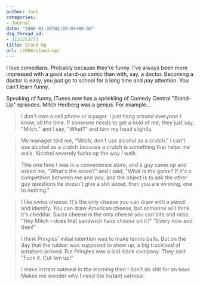 ```yaml
---
author: Jack
categories:
- Journal
date: "2006-01-30T02:09:04+00:00"
dsq_thread_id:
- 3131253773
title: Stand Up
url: /2006/stand-up/
---
```


I love comedians. Probably because they're funny. I've always been more impressed with a good stand-up comic than with, say, a doctor. Becoming a doctor is easy, you just go to school for a long time and pay attention. You can't learn funny. 

Speaking of funny, iTunes now has a sprinkling of Comedy Central "Stand-Up" episodes. Mitch Hedberg was a genius. For example&#8230; 

> I don't own a cell phone or a pager. I just hang around everyone I know, all the time. If someone needs to get a hold of me, they just say, "Mitch," and I say, "What?" and turn my head slightly. 

> My manager told me, "Mitch, don't use alcohol as a crutch." I can't use alcohol as a crutch because a crutch is something that helps me walk. Alcohol severely fucks up the way I walk. 

> This one time I was in a convenience store, and a guy came up and asked me, "What's the score?" and I said, "What is the game? If it's a competition between me and you, and the object is to ask the other guy questions he doesn't give a shit about, then you are winning, one to nothing." 

> I like swiss cheese. It's the only cheese you can draw with a pencil and identify. You can draw American cheese, but someone will think it's cheddar. Swiss cheese is the only cheese you can bite and miss. "Hey Mitch &#8211; does that sandwich have cheese on it?" "Every now and then!" 

> I think Pringles' initial intention was to make tennis balls. But on the day that the rubber was supposed to show up, a big truckload of potatoes arrived. But Pringles was a laid-back company. They said "Fuck it. Cut &#8216;em up!" 

> I make instant oatmeal in the morning then I don't do shit for an hour. Makes me wonder why I need the instant oatmeal.